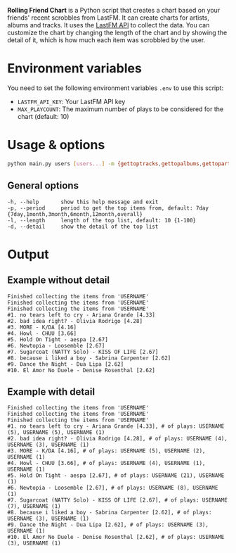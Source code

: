 **Rolling Friend Chart** is a Python script that creates a chart based on your friends' recent scrobbles from LastFM. It can create charts for artists, albums and tracks. It uses the [LastFM API](https://www.last.fm/api) to collect the data. You can customize the chart by changing the length of the chart and by showing the detail of it, which is how much each item was scrobbled by the user.

# Environment variables
You need to set the following environment variables `.env` to use this script:
- `LASTFM_API_KEY`: Your LastFM API key
- `MAX_PLAYCOUNT`: The maximum number of plays to be considered for the chart (default: 10)

# Usage & options
```bash
python main.py users [users...] -m {gettoptracks,gettopalbums,gettopartists}
```

## General options
```
-h, --help       show this help message and exit
-p, --period     period to get the top items from, default: 7day {7day,1month,3month,6month,12month,overall}
-l, --length     length of the top list, default: 10 {1-100}
-d, --detail     show the detail of the top list
```

# Output

## Example without detail
```
Finished collecting the items from 'USERNAME'
Finished collecting the items from 'USERNAME'
Finished collecting the items from 'USERNAME'
#1. no tears left to cry - Ariana Grande [4.33]
#2. bad idea right? - Olivia Rodrigo [4.28]
#3. MORE - K/DA [4.16]
#4. Howl - CHUU [3.66]
#5. Hold On Tight - aespa [2.67]
#6. Newtopia - Loosemble [2.67]
#7. Sugarcoat (NATTY Solo) - KISS OF LIFE [2.67]
#8. because i liked a boy - Sabrina Carpenter [2.62]
#9. Dance the Night - Dua Lipa [2.62]
#10. El Amor No Duele - Denise Rosenthal [2.62]
```

## Example with detail
```
Finished collecting the items from 'USERNAME'
Finished collecting the items from 'USERNAME'
Finished collecting the items from 'USERNAME'
#1. no tears left to cry - Ariana Grande [4.33], # of plays: USERNAME (5), USERNAME (5), USERNAME (1)
#2. bad idea right? - Olivia Rodrigo [4.28], # of plays: USERNAME (4), USERNAME (3), USERNAME (1)
#3. MORE - K/DA [4.16], # of plays: USERNAME (5), USERNAME (2), USERNAME (1)
#4. Howl - CHUU [3.66], # of plays: USERNAME (4), USERNAME (1), USERNAME (1)
#5. Hold On Tight - aespa [2.67], # of plays: USERNAME (21), USERNAME (1)
#6. Newtopia - Loosemble [2.67], # of plays: USERNAME (8), USERNAME (1)
#7. Sugarcoat (NATTY Solo) - KISS OF LIFE [2.67], # of plays: USERNAME (7), USERNAME (1)
#8. because i liked a boy - Sabrina Carpenter [2.62], # of plays: USERNAME (3), USERNAME (1)
#9. Dance the Night - Dua Lipa [2.62], # of plays: USERNAME (3), USERNAME (1)
#10. El Amor No Duele - Denise Rosenthal [2.62], # of plays: USERNAME (3), USERNAME (1)
```
